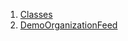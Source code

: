 

1. [Classes](file-___home_harshil_Desktop_open-source_palisadoes_talawa_lib_views_demo_screens_organization_feed_demo/#classes)
2. [DemoOrganizationFeed](file-___home_harshil_Desktop_open-source_palisadoes_talawa_lib_views_demo_screens_organization_feed_demo/DemoOrganizationFeed-class.html)
